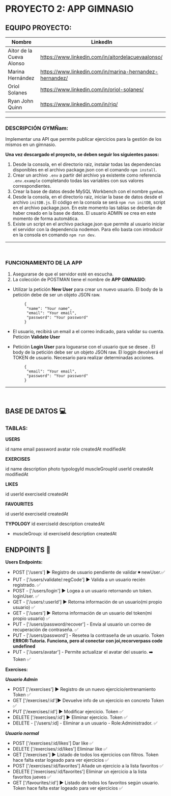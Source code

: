 # PROYECTO 2: APP GIMNASIO

## EQUIPO PROYECTO:

| Nombre | LinkedIn |
| ----------- | ----------- |
| Aitor de la Cueva Alonso | https://www.linkedin.com/in/aitordelacuevaalonso/ |
| Marina Hernández | https://www.linkedin.com/in/marina-hernandez-hernandez/ |
| Oriol Solanes | https://www.linkedin.com/in/oriol-solanes/ |
| Ryan John Quinn| https://www.linkedin.com/in/rjq/ |

---

### DESCRIPCIÓN GYMÑam:

Implementar una API que permite publicar ejercicios para la gestión de los mismos en un gimnasio.

**Una vez descargado el proyecto, se deben seguir los siguientes pasos:**
1. Desde la consola, en el directorio raiz, instalar todas las dependencias disponibles en el archivo package.json con el comando <code>npm install</code>.
2. Crear un archivo <code>.env</code> a partir del archivo ya existente como referencia <code>.env.example</code> completando todas las variables con sus valores correspondientes.
3. Crear la base de datos desde MySQL Workbench con el nombre <code>gymñam</code>.
4. Desde la consola, en el directorio raiz, iniciar la base de datos desde el archivo <code>initDB.js</code>. El código en la consola se será <code>npm run initDB</code>, script en el archivo package.json. En este momento las tablas se deberían de haber creado en la base de datos. El usuario ADMIN se crea en este momento de forma automática.
5. Existe un script en el archivo package.json que permite al usuario iniciar el servidor con la dependencia nodemon. Para ello basta con introducir en la consola en comando <code>npm run dev</code>.

---

<br>

### FUNCIONAMIENTO DE LA APP

1.  Asegurarse de que el servidor esté en escucha.
2.  La colección de POSTMAN tiene el nombre de **APP GIMNASIO**:

 - Utilizar la petición **New User** para crear un nuevo usuario. El body de la petición debe de ser un objeto JSON raw.

            {
             "name": "Your name",
             "email": "Your email",
             "password": "Your password"
            }
 - El usuario, recibirá un email a el correo indicado, para validar su cuenta. Petición **Validate User** 
 - Petición **Login User**  para loguearse con el usuario que se desee . El body de la petición debe ser un objeto JSON raw. El loggin devolverá el TOKEN de usuario. Necesario para realizar determinadas acciones.

            {
             "email": "Your email",
             "password": "Your password"
            }


---

<br>
  

## BASE DE DATOS 💻

### TABLAS:

**USERS**

id
name
email
password
avatar
role
createdAt
modifiedAt

**EXERCISES**

id
name
description
photo
typologyId
muscleGroupId
userId
createdAt
modifiedAt

**LIKES**

id
userId
exerciseId
createdAt

**FAVOURITES**

id
userId
exerciseId
createdAt

**TYPOLOGY**
  id
  exerciseId
  description
  createdAt

- muscleGroup:
  id
  exerciseId
  description
  createdAt


## ENDPOINTS 🏁

**Users Endpoints:**

- POST ['/users'] ▶️ Registro de usuario pendiente de validar ◾ newUser.✅
- PUT - ['/users/validate/:regCode'] ▶️ Valida a un usuario recién registrado. ✅
- POST - ['/users/login'] ▶️ Logea a un usuario retornando un token. loginUser. ✅
- GET - ['/users/:userId'] ▶️ Retorna información de un usuario(mi propio usuario) ✅
- GET - ['/users'] ▶️ Retorna información de un usuario del token(mi propio usuario) ✅
- PUT - ['/users/password/recover'] - Envía al usuario un correo de recuperación de contraseña. ✅
- PUT - ['/users/password'] - Resetea la contraseña de un usuario. Token **ERROR:Tutoria. Funciona, pero al conectar con joi,recorverpass code undefined**
- PUT - ['/users/avatar'] - Permite actualizar el avatar del usuario. ➡️ Token ✅

**Exercises:**

***Usuario Admin***

- POST ['/exercises'] ▶️ Registro de un nuevo ejercicio/entrenamiento Token ✅
- GET ['/exercises/:id']▶️ Devuelve info de un ejercicio en concreto Token ✅
- PUT ['/exercises/:id'] ▶️ Modificar ejercicio. Token ✅
- DELETE ['/exercises/:id'] ▶️ Eliminar ejercicio. Token ✅
- DELETE - ['/users/:id] - Eliminar a un usuario - Role:Administrador. ✅

***Usuario normal***

- POST ['/exercises/:id/likes'] Dar like ✅
- DELETE ['/exercises/:id/likes'] Eliminar like ✅
- GET ['/exercises'] ▶️ Listado de todos los ejercicios con filtros. Token hace falta estar logeado para ver ejercicios ✅
- POST ['/exercises/:id/favorites'] Añade un ejercicio a la lista favoritos ✅
- DELETE ['/exercises/:id/favorites'] Eliminar un ejercicio a la lista favoritos jueves ✅
- GET ['/favourites/:id'] ▶️ Listado de todos los favoritos según usuario. Token hace falta estar logeado para ver ejercicios ✅






